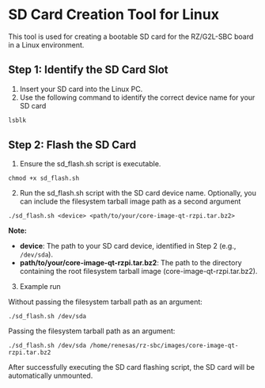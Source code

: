 # SD Card Creation Tool for Linux

This tool is used for creating a bootable SD card for the RZ/G2L-SBC board in a Linux environment.

## Step 1: Identify the SD Card Slot

1. Insert your SD card into the Linux PC.
2. Use the following command to identify the correct device name for your SD card

```bash
lsblk
```

## Step 2: Flash the SD Card
1. Ensure the sd_flash.sh script is executable.
```
chmod +x sd_flash.sh
```
2. Run the sd_flash.sh script with the SD card device name. Optionally, you can include the filesystem tarball image path as a second argument
```
./sd_flash.sh <device> <path/to/your/core-image-qt-rzpi.tar.bz2>
```

**Note:**
- **device**: The path to your SD card device, identified in Step 2 (e.g., `/dev/sda`).
- **path/to/your/core-image-qt-rzpi.tar.bz2**: The path to the directory containing the root filesystem tarball image (core-image-qt-rzpi.tar.bz2).

3. Example run

Without passing the filesystem tarball path as an argument:

```
./sd_flash.sh /dev/sda
```

Passing the filesystem tarball path as an argument:

```
./sd_flash.sh /dev/sda /home/renesas/rz-sbc/images/core-image-qt-rzpi.tar.bz2
```

After successfully executing the SD card flashing script, the SD card will be automatically unmounted.



